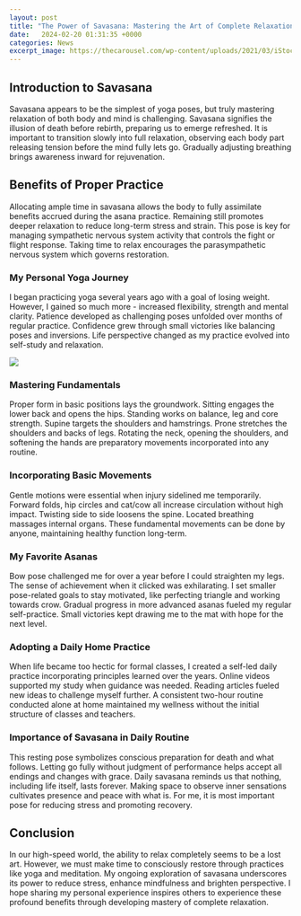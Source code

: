 ```yaml
---
layout: post
title: "The Power of Savasana: Mastering the Art of Complete Relaxation"
date:   2024-02-20 01:31:35 +0000
categories: News
excerpt_image: https://thecarousel.com/wp-content/uploads/2021/03/iStock-1255866081.jpg
---
```

## Introduction to Savasana
Savasana appears to be the simplest of yoga poses, but truly mastering relaxation of both body and mind is challenging. Savasana signifies the illusion of death before rebirth, preparing us to emerge refreshed. It is important to transition slowly into full relaxation, observing each body part releasing tension before the mind fully lets go. Gradually adjusting breathing brings awareness inward for rejuvenation.   
## Benefits of Proper Practice  
Allocating ample time in savasana allows the body to fully assimilate benefits accrued during the asana practice. Remaining still promotes deeper relaxation to reduce long-term stress and strain. This pose is key for managing sympathetic nervous system activity that controls the fight or flight response. Taking time to relax encourages the parasympathetic nervous system which governs restoration.  
### My Personal Yoga Journey
I began practicing yoga several years ago with a goal of losing weight. However, I gained so much more - increased flexibility, strength and mental clarity. Patience developed as challenging poses unfolded over months of regular practice. Confidence grew through small victories like balancing poses and inversions. Life perspective changed as my practice evolved into self-study and relaxation.

![](https://thecarousel.com/wp-content/uploads/2021/03/iStock-1255866081.jpg)
### Mastering Fundamentals 
Proper form in basic positions lays the groundwork. Sitting engages the lower back and opens the hips. Standing works on balance, leg and core strength. Supine targets the shoulders and hamstrings. Prone stretches the shoulders and backs of legs. Rotating the neck, opening the shoulders, and softening the hands are preparatory movements incorporated into any routine.  
### Incorporating Basic Movements
Gentle motions were essential when injury sidelined me temporarily. Forward folds, hip circles and cat/cow all increase circulation without high impact. Twisting side to side loosens the spine. Located breathing massages internal organs. These fundamental movements can be done by anyone, maintaining healthy function long-term.
### My Favorite Asanas  
Bow pose challenged me for over a year before I could straighten my legs. The sense of achievement when it clicked was exhilarating. I set smaller pose-related goals to stay motivated, like perfecting triangle and working towards crow. Gradual progress in more advanced asanas fueled my regular self-practice. Small victories kept drawing me to the mat with hope for the next level.  
### Adopting a Daily Home Practice
When life became too hectic for formal classes, I created a self-led daily practice incorporating principles learned over the years. Online videos supported my study when guidance was needed. Reading articles fueled new ideas to challenge myself further. A consistent two-hour routine conducted alone at home maintained my wellness without the initial structure of classes and teachers.
### Importance of Savasana in Daily Routine
This resting pose symbolizes conscious preparation for death and what follows. Letting go fully without judgment of performance helps accept all endings and changes with grace. Daily savasana reminds us that nothing, including life itself, lasts forever. Making space to observe inner sensations cultivates presence and peace with what is. For me, it is most important pose for reducing stress and promoting recovery.
## Conclusion
In our high-speed world, the ability to relax completely seems to be a lost art. However, we must make time to consciously restore through practices like yoga and meditation. My ongoing exploration of savasana underscores its power to reduce stress, enhance mindfulness and brighten perspective. I hope sharing my personal experience inspires others to experience these profound benefits through developing mastery of complete relaxation.